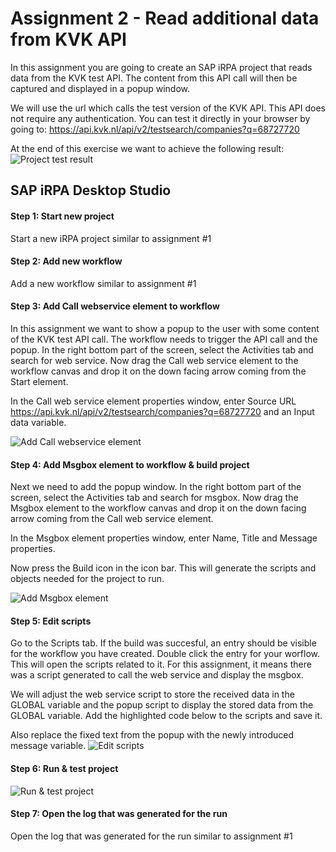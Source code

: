# Assignment 2 - Read additional data from KVK API
In this assignment you are going to create an SAP iRPA project that reads data from the KVK test API. The content from this API call will then be captured and displayed in a popup window.

We will use the url which calls the test version of the KVK API. This API does not require any authentication. You can test it directly in your browser by going to:
https://api.kvk.nl/api/v2/testsearch/companies?q=68727720

At the end of this exercise we want to achieve the following result:
![Project test result]()

## SAP iRPA Desktop Studio

#### Step 1: Start new project
Start a new iRPA project similar to assignment #1

#### Step 2: Add new workflow
Add a new workflow similar to assignment #1

#### Step 3: Add Call webservice element to workflow
In this assignment we want to show a popup to the user with some content of the KVK test API call. The workflow needs to trigger the API call and the popup. In the right bottom part of the screen, select the Activities tab and search for web service. Now drag the Call web service element to the workflow canvas and drop it on the down facing arrow coming from the Start element.

In the Call web service element properties window, enter Source URL https://api.kvk.nl/api/v2/testsearch/companies?q=68727720 and an Input data variable.

![Add Call webservice element]()

#### Step 4: Add Msgbox element to workflow & build project
Next we need to add the popup window. In the right bottom part of the screen, select the Activities tab and search for msgbox. Now drag the Msgbox element to the workflow canvas and drop it on the down facing arrow coming from the Call web service element.

In the Msgbox element properties window, enter Name, Title and Message properties.

Now press the Build icon in the icon bar. This will generate the scripts and objects needed for the project to run.

![Add Msgbox element]()

#### Step 5: Edit scripts
Go to the Scripts tab. If the build was succesful, an entry should be visible for the workflow you have created. Double click the entry for your worflow. This will open the scripts related to it. For this assignment, it means there was a script generated to call the web service and display the msgbox.

We will adjust the web service script to store the received data in the GLOBAL variable and the popup script to display the stored data from the GLOBAL variable. Add the highlighted code below to the scripts and save it.

Also replace the fixed text from the popup with the newly introduced message variable.
![Edit scripts]()

#### Step 6: Run & test project
![Run & test project]()

#### Step 7: Open the log that was generated for the run
Open the log that was generated for the run similar to assignment #1
